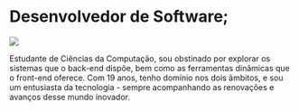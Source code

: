 # Desenvolvedor de Software;

[![](https://img.shields.io/badge/Email%20me-Click%20here-red?style=for-the-badge&logo=gmail)](mailto:vmm.gera@gmail.com)




Estudante de Ciências da Computação, sou obstinado por explorar os sistemas que o back-end dispõe, bem como as ferramentas dinâmicas que o front-end oferece. Com 19 anos, tenho domínio nos dois âmbitos, e sou um entusiasta da tecnologia - sempre acompanhando as renovações e avanços desse mundo inovador.
